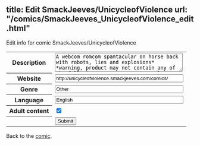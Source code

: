 title: Edit SmackJeeves/UnicycleofViolence
url: "/comics/SmackJeeves_UnicycleofViolence_edit.html"
---
Edit info for comic SmackJeeves/UnicycleofViolence

<form name="comic" action="http://gaepostmail.appspot.com/comic/" method="post">
<table class="comicinfo">
<tr>
<th>Description</th><td><textarea name="description" cols="40" rows="3">A webcom romcom spamtacular on horse back with robots, lies and explosions* *warning, product may not contain any of the following: romance, spam, taculars (of any kind), horses, robots, robot-horses or explosions.</textarea></td>
</tr>
<tr>
<th>Website</th><td><input type="text" name="url" value="http://unicycleofviolence.smackjeeves.com/comics/" size="40"/></td>
</tr>
<tr>
<th>Genre</th><td><input type="text" name="genre" value="Other" size="40"/></td>
</tr>
<tr>
<th>Language</th><td><input type="text" name="language" value="English" size="40"/></td>
</tr>
<tr>
<th>Adult content</th><td><input type="checkbox" name="adult" value="adult" checked="checked"/></td>
</tr>
<tr>
<th></th><td>
<input type="hidden" name="comic" value="SmackJeeves_UnicycleofViolence" />
<input type="submit" name="submit" value="Submit" />
</td>
</tr>
</table>
</form>

Back to the [comic](SmackJeeves_UnicycleofViolence.html).

